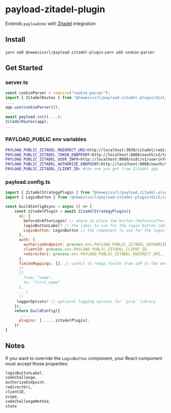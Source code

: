 # payload-zitadel-plugin

Extends `payloadcms` with [Zitadel](https://www.zitadel.com) integration

## Install

`yarn add @newesissrl/payload-zitadel-plugin`
`yarn add cookie-parser`

## Get Started



### server.ts
```js
const cookieParser = require("cookie-parser");
import { ZitadelRoutes } from "@newesissrl/payload-zitadel-plugin/dist/routes";
....
app.use(cookieParser());
....
await payload.init(....);
ZitadelRoutes(app);
....
```

### PAYLOAD_PUBLIC env variables

```sh
PAYLOAD_PUBLIC_ZITADEL_REDIRECT_URI=http://localhost:3030/zitadel/redirect
PAYLOAD_PUBLIC_ZITADEL_TOKEN_ENDPOINT=http://localhost:8080/oauth/v2/token
PAYLOAD_PUBLIC_ZITADEL_USER_INFO=http://localhost:8080/oidc/v1/userinfo
PAYLOAD_PUBLIC_ZITADEL_AUTHORIZE_ENDPOINT=http://localhost:8080/oauth/v2/authorize
PAYLOAD_PUBLIC_ZITADEL_CLIENT_ID= #the one you get from Zitadel app
```

### payload.config.ts

```js
import { ZitadelStrategyPlugin } from "@newesissrl/payload-zitadel-plugin/dist/plugins";
import { LoginButton } from "@newesissrl/payload-zitadel-plugin/dist/components/LoginButton";

const buildConfigAsync = async () => {
    const zitadelPlugin = await ZitadelStrategyPlugin({
      ui: {
        beforeOrAfterLogin? // where to place the button (before|after, default = "after")
        loginButtonLabel? // the label to use for the login button (default = "login-with-zitadel")
        LoginButton: LoginButton // the component to use for the login button
      },
      auth: {
        authorizeEndpoint: process.env.PAYLOAD_PUBLIC_ZITADEL_AUTHORIZE_ENDPOINT,
        clientID: process.env.PAYLOAD_PUBLIC_ZITADEL_CLIENT_ID,
        redirectUri: process.env.PAYLOAD_PUBLIC_ZITADEL_REDIRECT_URI,
      },
      fieldsMappings: [], // useful to remap fields from idP to the desired `required` fields
      /*
      [{
        from: "name",
        to: "first_name"
      },
      ...]
      */
     loggerOptions? // optional logging options for `pino` library
    });
    return buildConfig({
      .....
      plugins: [...., zitadelPlugin],
    })
}
```

## Notes

If you want to override the `LoginButton` component, your React component must accept those properties:

```js
loginButtonLabel,
codeChallenge,
authorizeEndpoint,
redirectUri,
clientID,
scope,
codeChallengeMethod,
state
```
